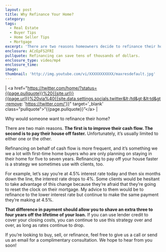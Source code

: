 ```yaml
---
layout: post
title: Why Refinance Your Home?
category:
tags:
  - Real Estate
  - Buyer Tips
  - Home Seller Tips
  - Mortgage
excerpt: 'There are two reasons homeowners decide to refinance their home: to improve their cash flow or to pay their home off faster.'
enclosure: ACzEpFS2FRI
pullquote: Refinancing can save tens of thousands of dollars.
enclosure_type: video/mp4
enclosure_time:
image:
thumbnail: 'http://img.youtube.com/vi/XXXXXXXXXXX/maxresdefault.jpg'
---
```



| &lt;a href="https://twitter.com/home/?status={{page.pullquote}}%20{{site.url}}{{page.url}}%20via%40{{site.data.settings.socials.twitter&lt;/td&gt;&lt;td&gt;remove: 'https://twitter.com/'}}" target='_blank' class="pullquote"&gt;“{{page.pullquote}}”&lt;/a&gt; |

Why would someone want to refinance their home?

There are two main reasons. **The first is to improve their cash flow. The second is to pay their house off faster.** Unfortunately, it’s usually limited to either one or the other.

Refinancing on behalf of cash flow is more frequent, and it’s something we we a lot with first-time home buyers who are only planning on staying in their home for five to seven years. Refinancing to pay off your house faster is a strategy we sometimes use with clients, too.

For example, let’s say you’re at 4.5% interest rate today and then six months down the line, the interest rate drops to 4%. Some clients would be hesitant to take advantage of this change because they’re afraid that they’re going to reset the clock on their mortgage. My advice to them would be to refinance to the lower interest rate but continue to make the same payment they’re making at 4.5%.

**That difference in payment should allow you to shave an extra three to four years off the lifetime of your loan.** If you can use lender credit to cover your closing costs, you can continue to use this strategy over and over, as long as rates continue to drop.

If you’re looking to buy, sell, or refinance, feel free to give us a call or send us an email for a complimentary consultation. We hope to hear from you soon!